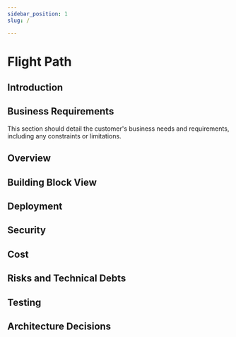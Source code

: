 ```yaml
---
sidebar_position: 1
slug: /

---
```



# Flight Path

## Introduction

## Business Requirements

This section should detail the customer's business needs and requirements, including any constraints or limitations.

## Overview

## Building Block View

## Deployment

## Security

## Cost

## Risks and Technical Debts

## Testing

## Architecture Decisions
